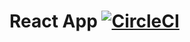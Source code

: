 # React App [![CircleCI](https://circleci.com/gh/eduardorengifo/react-app/tree/master.svg?style=svg)](https://circleci.com/gh/eduardorengifo/react-app/tree/master)